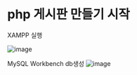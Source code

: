 # php 게시판 만들기 시작

XAMPP 실행 

![image](https://github.com/user-attachments/assets/66460d32-a142-4137-8976-b7971a648263)



MySQL Workbench db생성
![image](https://github.com/user-attachments/assets/31356070-4060-4ef8-b5d0-756fa78095dd)
